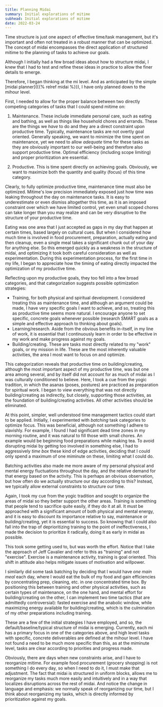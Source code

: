 ```yaml
---
title: Planning Midai
summary: Initial explorations of mitime
subhead: Initial explorations of mitime
date: 2022-03-24  
---
```


Time structure is just one aspect of effective time/task management, but it's important and often not treated in a robust manner that can be optimized. The concept of midai encompasses the direct application of structured mitime to the planning of tasks to achieve our goals.

Although I initially had a few broad ideas about how to structure midai, I knew that I had to test and refine these ideas in practice to allow the finer details to emerge.

Therefore, I began thinking at the mi level. And as anticipated by the simple [midai planner]({{% relref midai %}}), I have only planned down to the mihour level. 

First, I needed to allow for the proper balance between two directly competing categories of tasks that I could spend mitime on:

  1. Maintenance. These include immediate personal care, such as eating and bathing, as well as things like household chores and errands. These are the things we *have* to do and they are a direct constraint upon productive time. Typically, maintenance tasks are not overtly goal oriented. Generally speaking, we want to minimize the time spent on maintenance, yet we need to allow *adequate* time for these tasks as they are obviously important to our well-being and therefore also support productive time. Optimal efficiency (including scope limiting) and proper prioritization are essential.  

  2. Productive. This is time spent directly on achieving goals. Obviously, we want to maximize both the quantity and quality (focus) of this time category. 

Clearly, to fully optimize productive time, maintenance time must also be optimized. Mitime's low precision immediately exposed just how time was leaking throughout the day on maintenance tasks. It is easy to underestimate or even dismiss altogether this time, as it is an imposed constraint over which we have limited control, yet even small scoped chores can take longer than you may realize and can be very disruptive to the structure of your productive time. 

Eating was one area that I just accepted as gaps in my day that happen at certain times, based largely on cultural cues. But when I considered how much time is involved in food procurement, preparation, actually eating and then cleanup, even a single meal takes a significant chunk out of your day for anything else. So this emerged quickly as a weakness in the structure of midai, and optimizing it took both careful consideration as well as experimentation. During this experimentation process, for the first time in my life, I began to appreciate how the timing of eating directly impacted the optimization of my productive time.

Reflecting upon my productive goals, they too fell into a few broad categories, and that categorization suggests possible optimization strategies:
  - Training, for both physical and spiritual development. I considered treating this as maintenance time, and although an argument could be made, I have very specific goals I want to achieve, and so, treating this as productive time seems more natural. I encourage anyone to set specific, concrete goals whenever possible (research SMART goals as a simple and effective approach to thinking about goals).
  - Learning/research. Aside from the obvious benefits in-itself, in my line of work, it is essential that  I continuously learn in order to be effective in my work and make progress against my goals.
  - Building/creating. These are tasks most directly related to my "work" goals, or my mission in life. These are the most inherently valuable activities, the area I most want to focus on and optimize.

This categorization reveals that productive time on building/creating, although the most important aspect of my productive time, was but one area among several, and by itself did not account for as much of midai as I was culturally conditioned to believe. Here, I took a cue from the yogic tradition, in which the asanas (poses, postures) are practiced as preparation for spiritual work. I began to view everything that was not directly building/creating as indirectly, but closely, supporting those activities, as the foundation of building/creating activities. All other activities should be eliminated. 

At this point, simpler, well understood time management tactics could start to be applied. Initially, I experimented with *batching* task categories to optimize focus. This was beneficial, although not something I adhere to slavishly. For example, I found I had significant dead time zones in my morning routine, and it was natural to fill those with small chores. An example would be beginning food preparations while making tea. To avoid disrupting midai by getting too involved in something else, I had to aggressively *time box* these kind of edge activities, deciding that I could only spend a maximum of one miminute on these, limiting what I could do.

Batching activities also made me more aware of my personal physical and mental energy fluctuations throughout the day, and the relative demand for that energy based on the activity. This is perhaps an obvious observation, but how often do we actually structure our day according to this? Instead, we typically allow external constraints to structure our time. 

Again, I took my cue from the yogic tradition and sought to organize the areas of midai so they better support the other areas. Training is something that people tend to sacrifice quite easily, if they do it at all. It must be approached with a significant amount of both physical and mental energy, and it is easy to discount its importance relative to say, maintenance or building/creating, yet it is essential to success. So knowing that I could also fall into the trap of deprioritizing training to the point of ineffectiveness, I made the decision to prioritize it radically, doing it as early in midai as possible. 

This took some getting used to, but was worth the effort. Notice that I take the approach of Jeff Cavalier and refer to this as "training" and not "exercise". Exercise is a maintenance activity, training is goal oriented. This shift in attitude also helps mitigate issues of motivation and willpower.  

I similarly did some task batching by deciding that I would have *one main meal* each day, where I would eat the bulk of my food and gain efficiencies by concentrating prep, cleaning, etc. in one concentrated time box. By positioning this between training and other physical activities, such as certain types of maintenance, on the one hand, and mental effort for building/creating on the other, I can implement two time tactics (that are admittedly controversial): fasted exercise and the anabolic window, while maximizing energy available for building/creating, which is the culmination of my other preparations including training.

These are a few of the initial strategies I have employed, and so, the default/baseline/typical structure of midai is emerging. Currently, each mi has a primary focus in one of the categories above, and high level tasks with specific, concrete deliverables are defined at the mihour level. I have not found a need to be much more specific than this, as at the miminute level, tasks are clear according to priorities and progress made. 

Obviously, there are days when new constraints arise, and I have to reorganize mitime. For example food procurement (grocery shopping) is not something I do every day, so when I need to do it, I must make that adjustment. The fact that midai is structured in uniform blocks, allows me to reorganize my tasks much more easily and intuitively and in a way that localizes disruptions across the rest of midai. And notice the change in language and emphasis: we normally speak of reorganizing our time, but I think about reorganizing my tasks, which is directly informed by prioritization against my goals.






